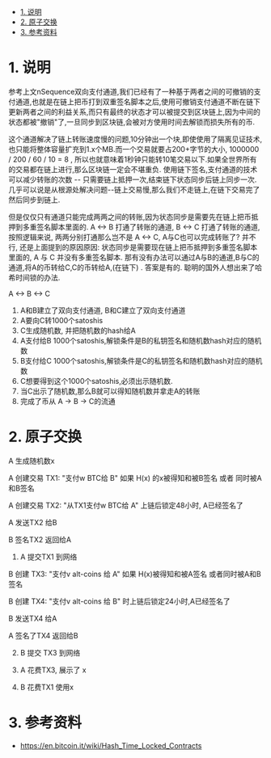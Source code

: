 

<!-- TOC -->

- [1. 说明](#1-说明)
- [2. 原子交换](#2-原子交换)
- [3. 参考资料](#3-参考资料)

<!-- /TOC -->


# 1. 说明

参考上文nSequence双向支付通道,我们已经有了一种基于两者之间的可撤销的支付通道,也就是在链上把币打到双重签名脚本之后,使用可撤销支付通道不断在链下更新两者之间的利益关系,而只有最终的状态才可以被提交到区块链上,因为中间的状态都被"撤销"了,一旦同步到区块链,会被对方使用时间去解锁而损失所有的币.

这个通道解决了链上转账速度慢的问题,10分钟出一个块,即使使用了隔离见证技术,也只能将整体容量扩充到1.x个MB.而一个交易就要占200+字节的大小, 1000000 / 200 / 60 / 10 = 8 , 所以也就意味着1秒钟只能转10笔交易以下.如果全世界所有的交易都在链上进行,那么区块链一定会不堪重负. 使用链下签名,支付通道的技术可以减少转账的次数 -- 只需要链上抵押一次,结束链下状态同步后链上同步一次. 几乎可以说是从根源处解决问题--链上交易慢,那么我们不走链上,在链下交易完了然后同步到链上.

但是仅仅只有通道只能完成两两之间的转账,因为状态同步是需要先在链上把币抵押到多重签名脚本里面的. A <-> B 打通了转账的通道, B <-> C 打通了转账的通道, 按照逻辑来说, 两两分别打通那么岂不是 A <-> C, A与C也可以完成转账了? 并不行, 还是上面提到的原因原因: 状态同步是需要现在链上把币抵押到多重签名脚本里面的, A  与 C 并没有多重签名脚本. 那有没有办法可以通过A与B的通道,B与C的通道,将A的币转给C,C的币转给A,(在链下) .  答案是有的. 聪明的国外人想出来了哈希时间锁的办法.


A <-> B <-> C

1. A和B建立了双向支付通道, B和C建立了双向支付通道
2. A要向C转1000个satoshis
3. C生成随机数, 并把随机数的hash给A
4. A支付给B 1000个satoshis,解锁条件是B的私钥签名和随机数hash对应的随机数
5. B支付给C 1000个satoshis,解锁条件是C的私钥签名和随机数hash对应的随机数
6. C想要得到这个1000个satoshis,必须出示随机数. 
7. 当C出示了随机数,那么B就可以得知随机数并拿走A的转账
8. 完成了币从 A -> B -> C的流通


# 2. 原子交换

A 生成随机数x

A 创建交易 TX1: "支付w BTC给 B" 如果 H(x) 的x被得知和被B签名 或者 同时被A和B签名

A 创建交易 TX2: "从TX1支付w BTC给 A" 上链后锁定48小时, A已经签名了

A 发送TX2 给B

B 签名TX2 返回给A

1) A 提交TX1 到网络

B 创建 TX3: "支付v alt-coins 给 A" 如果 H(x)被得知和被A签名 或者同时被A和B签名

B 创建 TX4: "支付v alt-coins 给 B" 时上链后锁定24小时,A已经签名了

B 发送TX4 给A

A 签名了TX4 返回给B

2) B 提交 TX3 到网络

3) A 花费TX3, 展示了 x

4) B 花费TX1 使用x


# 3. 参考资料

* https://en.bitcoin.it/wiki/Hash_Time_Locked_Contracts
